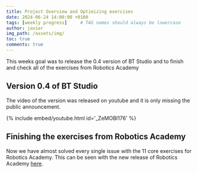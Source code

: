 ```yaml
---
title: Project Overview and Optimizing exercises
date: 2024-06-24 14:00:00 +0100
tags: [weekly progress]     # TAG names should always be lowercase
author: javier
img_path: /assets/img/
toc: true
comments: true
---
```


This weeks goal was to release the 0.4 version of BT Studio and to finish and check all of the exercises from Robotics Academy

## Version 0.4 of BT Studio

The video of the version was released on youtube and it is only missing the public announcement.

{% include embed/youtube.html id='_ZeMOBI176' %}

## Finishing the exercises from Robotics Academy

Now we have almost solved every single issue with the 11 core exercises for Robotics Academy. This can be seen with the new release of Robotics Academy [here](https://github.com/JdeRobot/RoboticsAcademy/releases/tag/v5.2.3).
